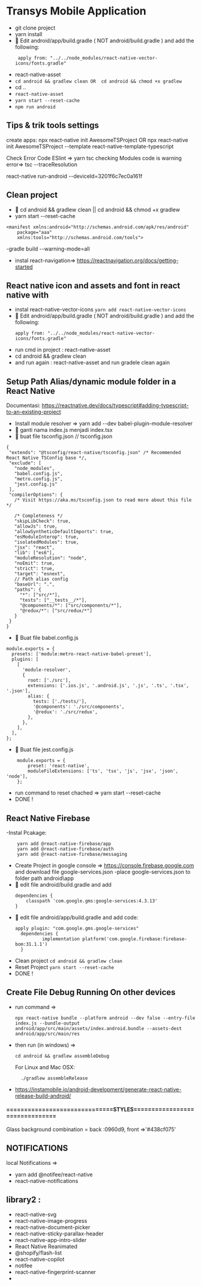 # Transys Mobile Application
- git clone project
- yarn install
- 📄 Edit android/app/build.gradle ( NOT android/build.gradle ) and add the following:
  ```
   apply from: "../../node_modules/react-native-vector-icons/fonts.gradle"
   ```
- react-native-asset
- ``` cd android && gradlew clean OR  cd android && chmod +x gradlew ```
- cd ..
- ``` react-native-asset ```
- ``` yarn start --reset-cache ```
- ``` npm run android ```



## Tips & trik tools settings

create apps:
npx react-native init AwesomeTSProject
OR
npx react-native init AwesomeTSProject --template react-native-template-typescript

Check Error Code ESlint =>    yarn tsc
checking Modules code is warning error=> tsc --traceResolution

 react-native run-android --deviceId=3201f6c7ec0a161f

## Clean project
- 📁 cd android && gradlew clean ||  cd android && chmod +x gradlew
- yarn start --reset-cache

```
<manifest xmlns:android="http://schemas.android.com/apk/res/android"
    package="aaa"
    xmlns:tools="http://schemas.android.com/tools">
```
-gradle build --warning-mode=all



- instal react-navigation=> https://reactnavigation.org/docs/getting-started

## React native icon and assets and font in react native with 
- instal react-native-vector-icons
  ``` yarn add react-native-vector-icons ```
- 📁 Edit android/app/build.gradle ( NOT android/build.gradle ) and add the following:
   ```
  apply from: "../../node_modules/react-native-vector-icons/fonts.gradle" 
  ```
- run cmd in project : react-native-asset
- cd android && gradlew clean
- and run again : react-native-asset and run gradele clean again


## Setup Path Alias/dynamic module folder in a React Native
 Documentasi: https://reactnative.dev/docs/typescript#adding-typescript-to-an-existing-project

- Install module resolver => yarn add --dev babel-plugin-module-resolver
- 📄 ganti nama index.js menjadi index.tsx
- 📄 buat file tsconfig.json
 // tsconfig.json
 ```
{
  "extends": "@tsconfig/react-native/tsconfig.json" /* Recommended React Native TSConfig base */,
  "exclude": [
    "node_modules",
    "babel.config.js",
    "metro.config.js",
    "jest.config.js"
  ],
  "compilerOptions": {
    /* Visit https://aka.ms/tsconfig.json to read more about this file */

    /* Completeness */
    "skipLibCheck": true,
    "allowJs": true,
    "allowSyntheticDefaultImports": true,
    "esModuleInterop": true,
    "isolatedModules": true,
    "jsx": "react",
    "lib": ["es6"],
    "moduleResolution": "node",
    "noEmit": true,
    "strict": true,
    "target": "esnext",
    // Path alias config
    "baseUrl": ".",
    "paths": {
      "*": ["src/*"],
      "tests": ["__tests__/*"],
      "@components/*": ["src/components/*"],
      "@redux/*": ["src/redux/*"]
    }
  }
}
```
- 📄 Buat file babel.config.js

```
module.exports = {
  presets: ['module:metro-react-native-babel-preset'],
  plugins: [
    [
      'module-resolver',
      {
        root: ['./src'],
        extensions: ['.ios.js', '.android.js', '.js', '.ts', '.tsx', '.json'],
        alias: {
          tests: ['./tests/'],
          '@components': './src/components',
          '@redux': './src/redux',
        },
      },
    ],
  ],
};
```
- 📄 Buat file jest.config.js
```
	module.exports = {
  		preset: 'react-native',
  		moduleFileExtensions: ['ts', 'tsx', 'js', 'jsx', 'json', 'node'],
	};
   ```
-  run command to reset chached => yarn start --reset-cache
- DONE !

## React Native Firebase 
-Instal Pcakage:
```
    yarn add @react-native-firebase/app
    yarn add @react-native-firebase/auth
    yarn add @react-native-firebase/messaging
```
- Create Project in google console => https://console.firebase.google.com and download file google-services.json
-place google-services.json to folder path android\app 
- 📄 edit file android/build.gradle and add 
    ```
    dependencies {
        classpath 'com.google.gms:google-services:4.3.13'
    }
    ```
- 📄 edit file android/app/build.gradle and add code: 
  ```
  apply plugin: "com.google.gms.google-services"
	dependencies {
    		implementation platform('com.google.firebase:firebase-bom:31.1.1')
	}
  ```
- Clean project 
  ``` cd android && gradlew clean ```
- Reset Project
  ``` yarn start --reset-cache ```
- DONE !


## Create File Debug Running On other devices 
- run command => 
  ```
  npx react-native bundle --platform android --dev false --entry-file index.js --bundle-output android/app/src/main/assets/index.android.bundle --assets-dest android/app/src/main/res 
  ```
- then run (in windows) => 
  ```
  cd android && gradlew assembleDebug
  ```
	For Linux and Mac OSX:
  ```
	./gradlew assembleRelease
  ```
- https://instamobile.io/android-development/generate-react-native-release-build-android/


#### ==============================STYLES===============================
Glass background combination = back :0960d9,   front =>'#438cf075'


## NOTIFICATIONS

local Notifications => 
- yarn add @notifee/react-native
- react-native-notifications


## library2 :
- react-native-svg
- react-native-image-progress
- react-native-document-picker
- react-native-sticky-parallax-header
- react-native-app-intro-slider
- React Native Reanimated
- @shopify/flash-list
- react-native-copilot
- notifee
- react-native-fingerprint-scanner
- 
